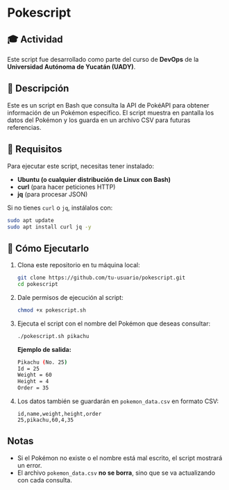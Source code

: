 # Pokescript

## 🎓 Actividad
Este script fue desarrollado como parte del curso de **DevOps** de la **Universidad Autónoma de Yucatán (UADY)**.

## 📖 Descripción
Este es un script en Bash que consulta la API de PokéAPI para obtener información de un Pokémon específico. 
El script muestra en pantalla los datos del Pokémon y los guarda en un archivo CSV para futuras referencias.

## 📌 Requisitos

Para ejecutar este script, necesitas tener instalado:
- **Ubuntu (o cualquier distribución de Linux con Bash)**
- **curl** (para hacer peticiones HTTP)
- **jq** (para procesar JSON)

Si no tienes `curl` o `jq`, instálalos con:
```bash
sudo apt update
sudo apt install curl jq -y
```

## 🚀 Cómo Ejecutarlo

1. Clona este repositorio en tu máquina local:
   ```bash
   git clone https://github.com/tu-usuario/pokescript.git
   cd pokescript
   ```

2. Dale permisos de ejecución al script:
   ```bash
   chmod +x pokescript.sh
   ```

3. Ejecuta el script con el nombre del Pokémon que deseas consultar:
   ```bash
   ./pokescript.sh pikachu
   ```

   **Ejemplo de salida:**
   ```bash
   Pikachu (No. 25)
   Id = 25
   Weight = 60
   Height = 4
   Order = 35
   ```

4. Los datos también se guardarán en `pokemon_data.csv` en formato CSV:
   ```csv
   id,name,weight,height,order
   25,pikachu,60,4,35
   ```

## Notas
- Si el Pokémon no existe o el nombre está mal escrito, el script mostrará un error.
- El archivo `pokemon_data.csv` **no se borra**, sino que se va actualizando con cada consulta.
